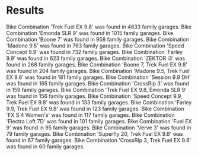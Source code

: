 # Results

    
Bike Combination 'Trek Fuel EX 9.8' was found in 4633 family garages.
Bike Combination 'Émonda SLR 9' was found in 1015 family garages.
Bike Combination 'Boone 7' was found in 958 family garages.
Bike Combination 'Madone 9.5' was found in 763 family garages.
Bike Combination 'Speed Concept 9.9' was found in 732 family garages.
Bike Combination 'Farley 9.9' was found in 623 family garages.
Bike Combination 'ZEKTOR i3' was found in 268 family garages.
Bike Combination 'Boone 7, Trek Fuel EX 9.8' was found in 204 family garages.
Bike Combination 'Madone 9.5, Trek Fuel EX 9.8' was found in 181 family garages.
Bike Combination 'Session 9.9 DH' was found in 165 family garages.
Bike Combination 'CrossRip 3' was found in 159 family garages.
Bike Combination 'Trek Fuel EX 9.8, Émonda SLR 9' was found in 156 family garages.
Bike Combination 'Speed Concept 9.9, Trek Fuel EX 9.8' was found in 133 family garages.
Bike Combination 'Farley 9.9, Trek Fuel EX 9.8' was found in 123 family garages.
Bike Combination 'FX S 4 Women's' was found in 117 family garages.
Bike Combination 'Electra Loft 7D' was found in 101 family garages.
Bike Combination 'Fuel EX 9' was found in 95 family garages.
Bike Combination 'Verve 3' was found in 79 family garages.
Bike Combination 'Superfly 20, Trek Fuel EX 9.8' was found in 67 family garages.
Bike Combination 'CrossRip 3, Trek Fuel EX 9.8' was found in 60 family garages.
    
